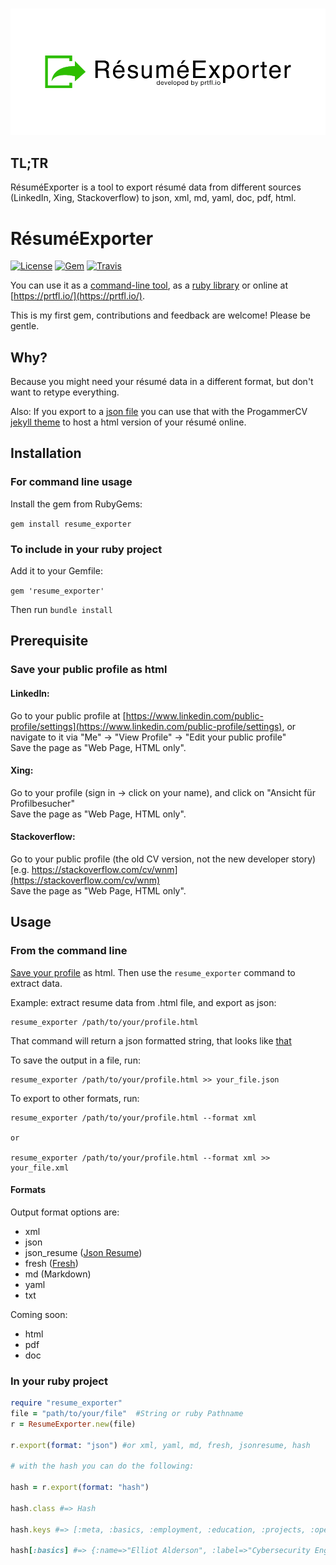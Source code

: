 <h3 align="center">
  <img src="resume_exporter.png" alt="ResumeExporter Logo" />
</h3>

## TL;TR
RésuméExporter is a tool to export résumé data from different sources (LinkedIn, Xing, Stackoverflow) to json, xml, md, yaml, doc, pdf, html.

RésuméExporter
============

[![License](https://img.shields.io/badge/license-MIT-green.svg?style=flat)](https://github.com/programmercv/resume_exporter/blob/master/LICENSE)
[![Gem](https://img.shields.io/gem/v/resume_exporter.svg?style=flat)](https://rubygems.org/gems/resume_exporter)
[![Travis](https://img.shields.io/travis/programmercv/resume_exporter.svg)](https://travis-ci.org/programmercv/resume_exporter)

You can use it as a [command-line tool](#from-the-command-line), as a [ruby library](#in-your-ruby-project) or online at [https://prtfl.io/](https://prtfl.io/).

This is my first gem, contributions and feedback are welcome! Please be gentle.

## Why?

Because you might need your résumé data in a different format, but don't want to retype everything.

Also: If you export to a [json file](spec/fixtures/example.json) you can use that with the ProgammerCV [jekyll theme](https://github.com/programmercv/theme) to host a html version of your résumé online.

## Installation

### For command line usage

Install the gem from RubyGems:

`gem install resume_exporter`


### To include in your ruby project

Add it to your Gemfile:

`gem 'resume_exporter'`

Then run `bundle install`

## Prerequisite

### Save your public profile as html

#### LinkedIn:

Go to your public profile at [https://www.linkedin.com/public-profile/settings](https://www.linkedin.com/public-profile/settings), or navigate to it via "Me" -> "View Profile" -> "Edit your public profile"  
Save the page as "Web Page, HTML only". 

#### Xing:

Go to your profile (sign in -> click on your name), and click on "Ansicht für Profilbesucher"  
Save the page as "Web Page, HTML only". 

#### Stackoverflow:

Go to your public profile (the old CV version, not the new developer story) [e.g. https://stackoverflow.com/cv/wnm](https://stackoverflow.com/cv/wnm)  
Save the page as "Web Page, HTML only". 

## Usage

### From the command line

[Save your profile](#save-your-public-profile-as-html) as html.
Then use the `resume_exporter` command to extract data.

Example: extract resume data from .html file, and export as json:

    resume_exporter /path/to/your/profile.html

That command will return a json formatted string, that looks like [that](spec/fixtures/example.json)
    
To save the output in a file, run:

    resume_exporter /path/to/your/profile.html >> your_file.json

To export to other formats, run:

    resume_exporter /path/to/your/profile.html --format xml

    or
    
    resume_exporter /path/to/your/profile.html --format xml >> your_file.xml

#### Formats

Output format options are:

- xml
- json
- json_resume ([Json Resume](https://jsonresume.org/))
- fresh ([Fresh](https://github.com/fresh-standard/FRESCA))
- md (Markdown)
- yaml
- txt

Coming soon:

- html
- pdf
- doc

### In your ruby project

```ruby
require "resume_exporter"
file = "path/to/your/file"  #String or ruby Pathname
r = ResumeExporter.new(file)

r.export(format: "json") #or xml, yaml, md, fresh, jsonresume, hash

# with the hash you can do the following:

hash = r.export(format: "hash")

hash.class #=> Hash

hash.keys #=> [:meta, :basics, :employment, :education, :projects, :openSource, :skills, :qualifications, :recognition, :writing, :reading, :speaking, :patents, :languages, :interests, :extracurriculars, :affiliations, :governance, :service, :references, :disposition]

hash[:basics] #=> {:name=>"Elliot Alderson", :label=>"Cybersecurity Engineer", :image=>"http://imagecdn.com/elliot.png", :summary=>"Imaginary software engineer with 10+ years industry experience specializing in cybersecurity.", :contact=>{:email=>"elliotalderson@lavabit.com", :phone=>"0001-0101-1010101111", :website=>"https://elliotalderson.com", :location=>"New York City, USA", :social=>[{:network=>"Github", :user=>"elliotalderson", :url=>"https://github.com/elliotalderson"}, {:network=>"Linkedin", :user=>"elliotalderson", :url=>"https://linkedin.com/elliotalderson"}]}}
```